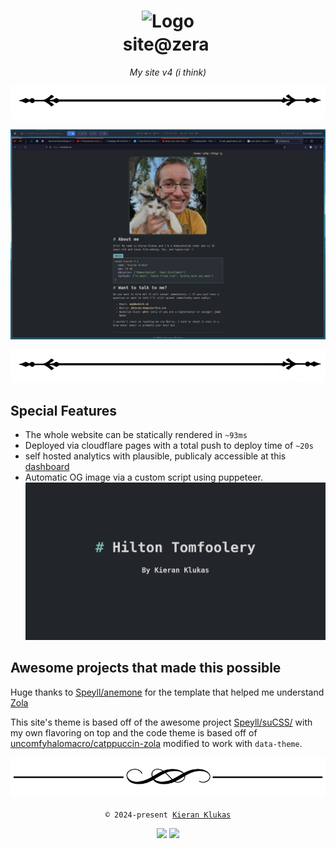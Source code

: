 <h1 align="center">
    <img src="https://cloud-4mfbnf9u2-hack-club-bot.vercel.app/0img_3132.png" width="350" alt="Logo"/><br/>
    <span>site@zera</span>
    <img src="https://raw.githubusercontent.com/taciturnaxolotl/carriage/master/.github/images/transparent.png" height="30" width="0px"/>
</h3>

<p align="center">
    <i>My site v4 (i think)</i>
</p>

<p align="center">
	<img src="https://raw.githubusercontent.com/taciturnaxolotl/carriage/master/.github/images/line-break-thin.svg" />
</p>

<p align="center">
    <img src="https://github.com/kcoderhtml/zera/blob/master/.github/images/ss.png?raw=true" alt="screenshot of the website"/>
</p>

<p align="center">
	<img src="https://raw.githubusercontent.com/taciturnaxolotl/carriage/master/.github/images/line-break-thin.svg" />
</p>

## Special Features

- The whole website can be statically rendered in `~93ms`
- Deployed via cloudflare pages with a total push to deploy time of `~20s`
- self hosted analytics with plausible, publicaly accessible at this [dashboard](https://nexus.kieranklukas.com/dunkirk.sh/)
- Automatic OG image via a custom script using puppeteer.  
![og image example](https://github.com/kcoderhtml/zera/blob/master/.github/images/og.png?raw=true)

## Awesome projects that made this possible

Huge thanks to [Speyll/anemone](https://github.com/Speyll/anemone) for the template that helped me understand [Zola](https://www.getzola.org/)

This site's theme is based off of the awesome project [Speyll/suCSS/](https://github.com/) with my own flavoring on top and the code theme is based off of [uncomfyhalomacro/catppuccin-zola](https://github.com/uncomfyhalomacro/catppuccin-zola) modified to work with `data-theme`.

<p align="center">
	<img src="https://raw.githubusercontent.com/taciturnaxolotl/carriage/master/.github/images/line-break.svg" />
</p>

<p align="center">
	<code>&copy 2024-present <a href="https://github.com/taciturnaxolotl">Kieran Klukas</a></code>
</p>

<p align="center">
	<a href="https://github.com/df1317/2025-reefscape/blob/main/LICENSE.md"><img src="https://img.shields.io/static/v1.svg?style=for-the-badge&label=Code License&message=AGPL 3.0&logoColor=d9e0ee&colorA=363a4f&colorB=b7bdf8"/></a>
  <a href="https://creativecommons.org/licenses/by-nc-sa/4.0/"><img src="https://img.shields.io/static/v1.svg?style=for-the-badge&label=Content License&message=CC BY-NC-SA 4.0&logoColor=d9e0ee&colorA=363a4f&colorB=b7bdf8"/></a>
</p>
